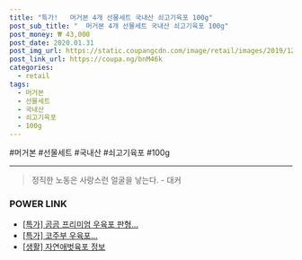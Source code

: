```yaml
--- 
title: "특가!   머거본 4개 선물세트 국내산 쇠고기육포 100g" 
post_sub_title: "  머거본 4개 선물세트 국내산 쇠고기육포 100g" 
post_money: ₩ 43,000 
post_date: 2020.01.31 
post_img_url: https://static.coupangcdn.com/image/retail/images/2019/12/24/15/4/f6f9c72f-17da-4468-919f-93bd2c1fab08.jpg 
post_link_url: https://coupa.ng/bnM46k 
categories: 
  - retail 
tags: 
  - 머거본 
  - 선물세트 
  - 국내산 
  - 쇠고기육포 
  - 100g 
--- 
```

  #머거본 #선물세트 #국내산 #쇠고기육포 #100g 
<hr> 

> 정직한 노동은 사랑스런 얼굴을 낳는다. - 대커 


### POWER LINK

* <a href="https://blog.naver.com/sakai111/221791764634" target="_blank">[특가] 곰곰 프리미엄 우육포 판형...</a>
* <a href="https://blog.naver.com/santokki14/221791890891" target="_blank">[특가] 코주부 우육포...</a>
* <a href="https://blog.naver.com/sakai111/221758071268" target="_blank"> [생활] 자연애벗육포 정보 </a>
